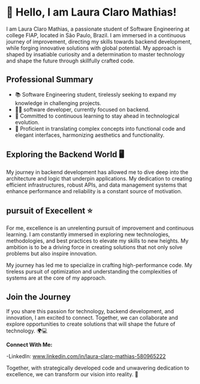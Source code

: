 #  👋 Hello, I am Laura Claro Mathias!

I am Laura Claro Mathias, a passionate student of Software Engineering at college  FIAP, located in São Paulo, Brazil. I am immersed in a continuous journey of improvement, directing my skills towards backend development, while forging innovative solutions with global potential. My approach is shaped by insatiable curiosity and a determination to master technology and shape the future through skillfully crafted code.

## Professional Summary
- 📚 Software Engineering student, tirelessly seeking to expand my knowledge in challenging projects.
- 👩‍💻  software developer, currently focused on backend.
- 🌱 Committed to continuous learning to stay ahead in technological evolution.
- 🎨 Proficient in translating complex concepts into functional code and elegant interfaces, harmonizing aesthetics and functionality.

## Exploring the Backend World 🖥️
My journey in backend development has allowed me to dive deep into the architecture and logic that underpin applications. My dedication to creating efficient infrastructures, robust APIs, and data management systems that enhance performance and reliability is a constant source of motivation.

## pursuit of Execellent ⭐
For me, excellence is an unrelenting pursuit of improvement and continuous learning. I am constantly immersed in exploring new technologies, methodologies, and best practices to elevate my skills to new heights. My ambition is to be a driving force in creating solutions that not only solve problems but also inspire innovation.

My journey has led me to specialize in crafting high-performance code. My tireless pursuit of optimization and understanding the complexities of systems are at the core of my approach.

##  Join the Journey
If you share this passion for technology, backend development, and innovation, I am excited to connect. Together, we can collaborate and explore opportunities to create solutions that will shape the future of technology. 🌍💻

**Connect With Me:**

-LinkedIn: www.linkedin.com/in/laura-claro-mathias-580965222

Together, with strategically developed code and unwavering dedication to excellence, we can transform our vision into reality. 🌟

